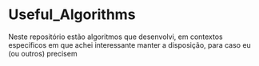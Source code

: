# Useful_Algorithms
Neste repositório estão algoritmos que desenvolvi, em contextos específicos em que achei interessante manter a disposição, para caso eu (ou outros) precisem
